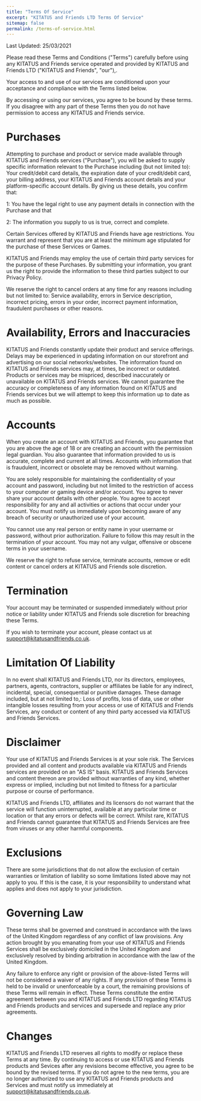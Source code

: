 ```yaml
---
title: "Terms Of Service"
excerpt: "KITATUS and Friends LTD Terms Of Service"
sitemap: false
permalink: /terms-of-service.html
---
```


Last Updated: 25/03/2021

Please read these Terms and Conditions ("Terms") carefully before using any KITATUS and Friends service operated and provided by KITATUS and Friends LTD ("KITATUS and Friends", "our"),.

Your access to and use of our services are conditioned upon your acceptance and compliance with the Terms listed below. 

By accessing or using our services, you agree to be bound by these terms. If you disagree with any part of these Terms then you do not have permission to access any KITATUS and Friends service.

# Purchases
Attempting to purchase and product or service made available through KITATUS and Friends services ("Purchase"), you will be asked to supply specific information relevant to the Purchase including (but not limited to): Your credit/debit card details, the expiration date of your credit/debit card, your billing address, your KITATUS and Friends account details and your platform-specific account details. By giving us these details, you confirm that:

1: You have the legal right to use any payment details in connection with the Purchase and that

2: The information you supply to us is true, correct and complete.

Certain Services offered by KITATUS and Friends have age restrictions. You warrant and represent that you are at least the minimum age stipulated for the purchase of these Services or Games.

KITATUS and Friends may employ the use of certain third party services for the purpose of these Purchases. By submitting your information, you grant us the right to provide the information to these third parties subject to our Privacy Policy.

We reserve the right to cancel orders at any time for any reasons including but not limited to: Service availability, errors in Service description, incorrect pricing, errors in your order, incorrect payment information, fraudulent purchases or other reasons.

# Availability, Errors and Inaccuracies
KITATUS and Friends constantly update their product and service offerings. Delays may be experienced in updating information on our storefront and advertising on our social networks/websites. The information found on KITATUS and Friends services may, at times, be incorrect or outdated. Products or services may be mispriced, described inaccurately or unavailable on KITATUS and Friends services. We cannot guarantee the accuracy or completeness of any information found on KITATUS and Friends services but we will attempt to keep this information up to date as much as possible.

# Accounts
When you create an account with KITATUS and Friends, you guarantee that you are above the age of 18 or are creating an account with the permission legal guardian. You also guarantee that information provided to us is accurate, complete and current at all times. Accounts with information that is fraudulent, incorrect or obsolete may be removed without warning. 

You are solely responsible for maintaining the confidentiality of your account and password, including but not limited to the restriction of access to your computer or gaming device and/or account. You agree to never share your account details with other people. You agree to accept responsibility for any and all activities or actions that occur under your account. You must notify us immediately upon becoming aware of any breach of security or unauthorized use of your account.

You cannot use any real person or entity name in your username or password, without prior authorization. Failure to follow this may result in the termination of your account. You may not any vulgar, offensive or obscene terms in your username.

We reserve the right to refuse service, terminate accounts, remove or edit content or cancel orders at KITATUS and Friends sole discretion. 

# Termination
Your account may be terminated or suspended immediately without prior notice or liability under KITATUS and Friends sole discretion for breaching these Terms.

If you wish to terminate your account, please contact us at support@kitatusandfriends.co.uk.

# Limitation Of Liability
In no event shall KITATUS and Friends LTD, nor its directors, employees, partners, agents, contractors, supplier or affiliates be liable for any indirect, incidental, special, consequential or punitive damages. These damage included, but at not limited to,: Loss of profits, loss of data, use or other intangible losses resulting from your access or use of KITATUS and Friends Services, any conduct or content of any third party accessed via KITATUS and Friends Services.

# Disclaimer
Your use of KITATUS and Friends Services is at your sole risk. The Services provided and all content and products available via KITATUS and Friends services are provided on an "AS IS" basis. KITATUS and Friends Services and content thereon are provided without warranties of any kind, whether express or implied, including but not limited to fitness for a particular purpose or course of performance.

KITATUS and Friends LTD, affiliates and its licensors do not warrant that the service will function uninterrupted, available at any particular time or location or that any errors or defects will be correct. Whilst rare, KITATUS and Friends cannot guarantee that KITATUS and Friends Services are free from viruses or any other harmful components.

# Exclusions
There are some jurisdictions that do not allow the exclusion of certain warranties or limitation of liability so some limitations listed above may not apply to you. If this is the case, it is your responsibility to understand what applies and does not apply to your jurisdiction.

# Governing Law
These terms shall be governed and construed in accordance with the laws of the United Kingdom regardless of any conflict of law provisions. Any action brought by you emanating from your use of KITATUS and Friends Services shall be exclusively domiciled in the United Kingdom and exclusively resolved by binding arbitration in accordance with the law of the United Kingdom.

Any failure to enforce any right or provision of the above-listed Terms will not be considered a waiver of any rights. If any provision of these Terms is held to be invalid or unenforceable by a court, the remaining provisions of these Terms will remain in effect. These Terms constitute the entire agreement between you and KITATUS and Friends LTD regarding KITATUS and Friends products and services and supersede and replace any prior agreements.

# Changes
KITATUS and Friends LTD reserves all rights to modify or replace these Terms at any time. By continuing to access or use KITATUS and Friends products and Sevices after any revisions become effective, you agree to be bound by the revised terms. If you do not agree to the new terms, you are no longer authorized to use any KITATUS and Friends products and Services and must notify us immediately at support@kitatusandfriends.co.uk.